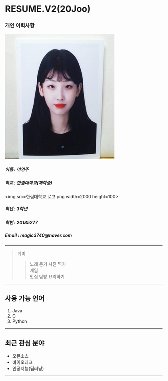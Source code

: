 # RESUME.V2(20Joo)

### 개인 이력사항  
<img src=KakaoTalk_20190529_213848204.jpg width=350 height=400>  

  ##### 이름 : 이영주
  ##### 학교 : [한림대학교](https://www.hallym.ac.kr/)(재학중)
  <img src=한림대학교 로고.png width=2000 height=100>  
  <h5> 학년 : 3학년 </h5>
  <h5> 학번 : 20185277 </h5>
  <h5> Email : magic3740@naver.com </h5>
  
 ------------------------- 
  > 취미  
  >> 노래 듣기
  >> 사진 찍기  
  >> 게임  
  >> 맛집 탐방
  >> 요리하기
  -------------------------
  ## 사용 가능 언어
  1. Java
  2. C
  3. Python
************************

  ## 최근 관심 분야 
  * 오픈소스
  * 바이오테크  
  * 인공지능(딥러닝)  
-----------------------
